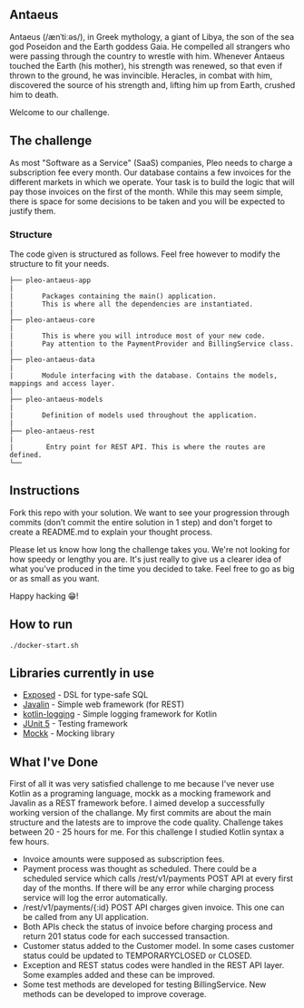 ## Antaeus

Antaeus (/ænˈtiːəs/), in Greek mythology, a giant of Libya, the son of the sea god Poseidon and the Earth goddess Gaia. He compelled all strangers who were passing through the country to wrestle with him. Whenever Antaeus touched the Earth (his mother), his strength was renewed, so that even if thrown to the ground, he was invincible. Heracles, in combat with him, discovered the source of his strength and, lifting him up from Earth, crushed him to death.

Welcome to our challenge.

## The challenge

As most "Software as a Service" (SaaS) companies, Pleo needs to charge a subscription fee every month. Our database contains a few invoices for the different markets in which we operate. Your task is to build the logic that will pay those invoices on the first of the month. While this may seem simple, there is space for some decisions to be taken and you will be expected to justify them.

### Structure
The code given is structured as follows. Feel free however to modify the structure to fit your needs.
```
├── pleo-antaeus-app
|
|       Packages containing the main() application. 
|       This is where all the dependencies are instantiated.
|
├── pleo-antaeus-core
|
|       This is where you will introduce most of your new code.
|       Pay attention to the PaymentProvider and BillingService class.
|
├── pleo-antaeus-data
|
|       Module interfacing with the database. Contains the models, mappings and access layer.
|
├── pleo-antaeus-models
|
|       Definition of models used throughout the application.
|
├── pleo-antaeus-rest
|
|        Entry point for REST API. This is where the routes are defined.
└──
```

## Instructions
Fork this repo with your solution. We want to see your progression through commits (don’t commit the entire solution in 1 step) and don't forget to create a README.md to explain your thought process.

Please let us know how long the challenge takes you. We're not looking for how speedy or lengthy you are. It's just really to give us a clearer idea of what you've produced in the time you decided to take. Feel free to go as big or as small as you want.

Happy hacking 😁!

## How to run
```
./docker-start.sh
```

## Libraries currently in use
* [Exposed](https://github.com/JetBrains/Exposed) - DSL for type-safe SQL
* [Javalin](https://javalin.io/) - Simple web framework (for REST)
* [kotlin-logging](https://github.com/MicroUtils/kotlin-logging) - Simple logging framework for Kotlin
* [JUnit 5](https://junit.org/junit5/) - Testing framework
* [Mockk](https://mockk.io/) - Mocking library

## What I've Done
First of all it was very satisfied challenge to me because I've never use Kotlin as a programing language, mockk as a mocking framework and Javalin as a REST framework before. I aimed develop a successfully working version of the challange. My first commits are about the main structure and the latests are to improve the code quality. Challenge takes between 20 - 25 hours for me. For this challenge I studied Kotlin syntax a few hours. 

* Invoice amounts were supposed as subscription fees.
* Payment process was thought as scheduled. There could be a scheduled service which calls /rest/v1/payments POST API at every first day of the months. If there will be any error while charging process service will log the error automatically. 
* /rest/v1/payments/{:id} POST API charges given invoice. This one can be called from any UI application.
* Both APIs check the status of invoice before charging process and return 201 status code for each successed transaction. 
* Customer status added to the Customer model. In some cases customer status could be updated to TEMPORARYCLOSED or CLOSED.
* Exception and REST status codes were handled in the REST API layer. Some examples added and these can be improved.
* Some test methods are developed for testing BillingService. New methods can be developed to improve coverage.
